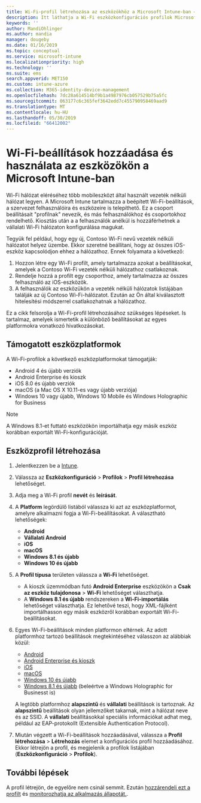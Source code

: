 ```yaml
---
title: Wi-Fi-profil létrehozása az eszközökhöz a Microsoft Intune-ban – Azure | Microsoft Docs
description: Itt láthatja a Wi-Fi eszközkonfigurációs profilok Microsoft Intune-ban való létrehozásának lépéseit. Az Android, Android Enterprise, Androidos teljes képernyős, iOS, macOS, Windows 10 és újabb és Windows Holographic for Business profiljainak létrehozásához. Ezekkel a profilokkal Wi-Fi-kapcsolatot hozhat létre tanúsítványok használatához, EAP-típus és hitelesítési módszer kiválasztásához, proxy engedélyezéséhez és egyebekhez.
keywords: ''
author: MandiOhlinger
ms.author: mandia
manager: dougeby
ms.date: 01/16/2019
ms.topic: conceptual
ms.service: microsoft-intune
ms.localizationpriority: high
ms.technology: ''
ms.suite: ems
search.appverid: MET150
ms.custom: intune-azure
ms.collection: M365-identity-device-management
ms.openlocfilehash: 7dc28a614514bf9b1a4987976cb057529b75a5fc
ms.sourcegitcommit: 063177c6c365fef3642edd7c455790958469aad9
ms.translationtype: MT
ms.contentlocale: hu-HU
ms.lasthandoff: 05/30/2019
ms.locfileid: "66412002"
---
```

# <a name="add-and-use-wi-fi-settings-on-your-devices-in-microsoft-intune"></a>Wi-Fi-beállítások hozzáadása és használata az eszközökön a Microsoft Intune-ban

Wi-Fi hálózat eléréséhez több mobileszközt által használt vezeték nélküli hálózat legyen. A Microsoft Intune tartalmazza a beépített Wi-Fi-beállítások, a szervezet felhasználóira és eszközeire is telepíthető. Ez a csoport beállításait "profilnak" nevezik, és más felhasználókhoz és csoportokhoz rendelhető. Kiosztás után a a felhasználók anélkül is hozzáférhetnek a vállalati Wi-Fi hálózaton konfigurálása magukat.

Tegyük fel például, hogy egy új, Contoso Wi-Fi nevű vezeték nélküli hálózatot helyez üzembe. Ekkor szeretné beállítani, hogy az összes iOS-eszköz kapcsolódjon ehhez a hálózathoz. Ennek folyamata a következő:

1. Hozzon létre egy Wi-Fi profilt, amely tartalmazza azokat a beállításokat, amelyek a Contoso Wi-Fi vezeték nélküli hálózathoz csatlakoznak.
2. Rendelje hozzá a profilt egy csoporthoz, amely tartalmazza az összes felhasználó az iOS-eszközök.
3. A felhasználók az eszközükön a vezeték nélküli hálózatok listájában találják az új Contoso Wi-Fi-hálózatot. Ezután az Ön által kiválasztott hitelesítési módszerrel csatlakozhatnak a hálózathoz.

Ez a cikk felsorolja a Wi-Fi-profil létrehozásához szükséges lépéseket. Is tartalmaz, amelyek ismertetik a különböző beállításokat az egyes platformokra vonatkozó hivatkozásokat.

## <a name="supported-device-platforms"></a>Támogatott eszközplatformok

A Wi-Fi-profilok a következő eszközplatformokat támogatják:

- Android 4 és újabb verziók
- Android Enterprise és kioszk
- iOS 8.0 és újabb verziók
- macOS (a Mac OS X 10.11-es vagy újabb verziója)
- Windows 10 vagy újabb, Windows 10 Mobile és Windows Holographic for Business

> [!NOTE]
> A Windows 8.1-et futtató eszközökön importálhatja egy másik eszköz korábban exportált Wi-Fi-konfigurációját.

## <a name="create-a-device-profile"></a>Eszközprofil létrehozása

1. Jelentkezzen be a [Intune](https://go.microsoft.com/fwlink/?linkid=2090973).
2. Válassza az **Eszközkonfiguráció** > **Profilok** > **Profil létrehozása** lehetőséget.
3. Adja meg a Wi-Fi profil **nevét** és **leírását**.
4. A **Platform** legördülő listából válassza ki azt az eszközplatformot, amelyre alkalmazni fogja a Wi-Fi-beállításokat. A választható lehetőségek:

    - **Android**
    - **Vállalati Android**
    - **iOS**
    - **macOS**
    - **Windows 8.1 és újabb**
    - **Windows 10 és újabb**

5. A **Profil típusa** területen válassza a **Wi-Fi** lehetőséget.

    - A kioszk üzemmódban futó **Android Enterprise** eszközökön a **Csak az eszköz tulajdonosa** > **Wi-Fi** lehetőséget választhatja.
    - A **Windows 8.1 és újabb** rendszereken a **Wi-Fi-importálás** lehetőséget választhatja. Ez lehetővé teszi, hogy XML-fájlként importálhasson egy másik eszközről korábban exportált Wi-Fi-beállításokat.

6. Egyes Wi-Fi-beállítások minden platformon eltérnek. Az adott platformhoz tartozó beállítások megtekintéséhez válasszon az alábbiak közül:

    - [Android](wi-fi-settings-android.md)
    - [Android Enterprise és kioszk](wi-fi-settings-android-enterprise.md)
    - [iOS](wi-fi-settings-ios.md)
    - [macOS](wi-fi-settings-macos.md)
    - [Windows 10 és újabb](wi-fi-settings-windows.md)
    - [Windows 8.1 és újabb](wi-fi-settings-import-windows-8-1.md) (beleértve a Windows Holographic for Businesst is)

    A legtöbb platformhoz **alapszintű** és **vállalati** beállítások is tartoznak. Az **alapszintű** beállítások olyan jellemzőket takarnak, mint a hálózat neve és az SSID. A **vállalati** beállításokkal speciális információkat adhat meg, például az EAP-protokollt (Extensible Authentication Protocol).

7. Miután végzett a Wi-Fi-beállítások hozzáadásával, válassza a **Profil létrehozása** > **Létrehozás** elemet a konfigurációs profil hozzáadásához. Ekkor létrejön a profil, és megjelenik a profilok listájában (**Eszközkonfiguráció** > **Profilok**).

## <a name="next-steps"></a>További lépések

A profil létrejön, de egyelőre nem csinál semmit. Ezután [hozzárendeli ezt a profilt](device-profile-assign.md) és [monitorozhatja az alkalmazás állapotát.](device-profile-monitor.md).
